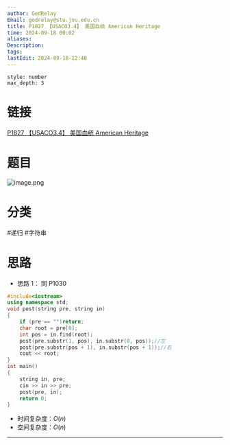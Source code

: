 ```yaml
---
author: GedRelay
Email: gedrelay@stu.jnu.edu.cn
title: P1827 【USACO3.4】 美国血统 American Heritage
time: 2024-09-18 00:02
aliases: 
Description: 
tags: 
lastEdit: 2024-09-18-12:48
---
```


```toc
style: number
max_depth: 3
```

# 链接
[P1827 【USACO3.4】 美国血统 American Heritage](https://www.luogu.com.cn/problem/P1827) 

# 题目
![image.png](https://ged-pic-bed.oss-cn-guangzhou.aliyuncs.com/img/202409180002943.png)


# 分类
#递归 #字符串 

# 思路
- 思路 1：
同 P1030


```cpp
#include<iostream>
using namespace std;
void post(string pre, string in)
{
	if (pre == "")return;
	char root = pre[0];
	int pos = in.find(root);
	post(pre.substr(1, pos), in.substr(0, pos));//左
	post(pre.substr(pos + 1), in.substr(pos + 1));//右
	cout << root;
}
int main()
{
	string in, pre;
	cin >> in >> pre;
	post(pre, in);
	return 0;
}
```


- 时间复杂度：${O\left( n \right)  }$ 
- 空间复杂度：${O\left( n \right)  }$ 


---

